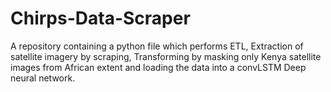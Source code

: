 # Chirps-Data-Scraper
A repository containing a python file which performs ETL, Extraction of satellite imagery by scraping, Transforming by masking only Kenya satellite images from African extent and loading the data into a convLSTM Deep neural network.
